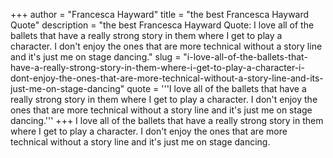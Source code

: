 +++
author = "Francesca Hayward"
title = "the best Francesca Hayward Quote"
description = "the best Francesca Hayward Quote: I love all of the ballets that have a really strong story in them where I get to play a character. I don't enjoy the ones that are more technical without a story line and it's just me on stage dancing."
slug = "i-love-all-of-the-ballets-that-have-a-really-strong-story-in-them-where-i-get-to-play-a-character-i-dont-enjoy-the-ones-that-are-more-technical-without-a-story-line-and-its-just-me-on-stage-dancing"
quote = '''I love all of the ballets that have a really strong story in them where I get to play a character. I don't enjoy the ones that are more technical without a story line and it's just me on stage dancing.'''
+++
I love all of the ballets that have a really strong story in them where I get to play a character. I don't enjoy the ones that are more technical without a story line and it's just me on stage dancing.
